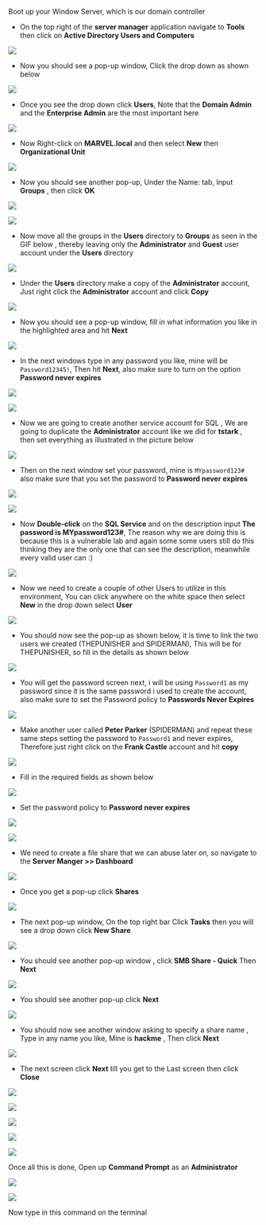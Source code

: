 Boot up your Window Server, which is our domain controller

- On the top right of the **server manager** application navigate to **Tools** then click on **Active Directory Users and Computers**

![](https://i.imgur.com/OKpvqAo.png)

- Now you should see a pop-up window, Click the drop down as shown below

![](https://i.imgur.com/Cq4NJdh.png)

- Once you see the drop down click **Users**, Note that the **Domain Admin** and the **Enterprise Admin** are the most important here

![](https://i.imgur.com/2Xjig96.png)

- Now Right-click on **MARVEL.local** and then select **New** then **Organizational Unit** 

![](https://i.imgur.com/FkrlPwL.png)

- Now you should see another pop-up, Under the Name: tab, Input **Groups** , then click **OK** 

![](https://i.imgur.com/C3uehsq.png)

![](https://i.imgur.com/JDoXHBd.png)

- Now move all the groups in the **Users** directory to **Groups** as seen in the GIF below , thereby leaving only the **Administrator** and **Guest** user account under the **Users** directory

![](https://i.imgur.com/BycPBDf.gif)

- Under the **Users** directory make a copy of the **Administrator** account, Just right click the **Administrator** account and click **Copy**

![](https://i.imgur.com/YEp5Hib.png)

- Now you should see a pop-up window, fill in what information you like in the highlighted area and hit **Next**

![](https://i.imgur.com/BpgfdkK.png)

- In the next windows type in any password you like, mine will be `Password12345!`, Then hit **Next**, also make sure to turn on the option **Password never expires**

![](https://i.imgur.com/MMC3JUa.png)

![](https://i.imgur.com/XWZbLll.png)

- Now we are going to create another service account for SQL , We are going to duplicate the **Administrator** account like we did for **tstark** , then set everything as illustrated in the picture below

![](https://i.imgur.com/PZyrVGa.png)

- Then on the next window set your password, mine is `MYpassword123#` also make sure that you set the password to **Password never expires**

![](https://i.imgur.com/KniRCHl.png)

![](https://i.imgur.com/4FnuOsr.png)

- Now **Double-click** on the **SQL Service** and on the description input **The password is MYpassword123#**, The reason why we are doing this is because this is a vulnerable lab and again some some users still do this thinking they are the only one that can see the description, meanwhile every valid user can :)

![](https://i.imgur.com/ji4ng2P.png)

- Now we need to create a couple of other Users to utilize in this environment, You can click anywhere on the white space then select **New** in the drop down select **User**

![](https://i.imgur.com/90jMy7j.png)

- You should now see the pop-up as shown below, it is time to link the two users we created (THEPUNISHER and SPIDERMAN), This will be for THEPUNISHER, so fill in the details as shown below

![](https://i.imgur.com/ZejJks4.png)

- You will get the password screen next, i will be using `Password1` as my password since it is the same password i used to create the account, also make sure to set the Password policy to **Passwords Never Expires**

![](https://i.imgur.com/tRXjVpm.png)

- Make another user called **Peter Parker** (SPIDERMAN) and repeat these same steps setting the password to `Password1` and never expires, Therefore just right click on the **Frank Castle** account and hit **copy**

![](https://i.imgur.com/J2F207J.png)

- Fill in the required fields as shown below

![](https://i.imgur.com/i42ACYQ.png)

- Set the password policy to **Password never expires**

![](https://i.imgur.com/pAvGnkV.png)

![](https://i.imgur.com/D7aFRQY.png)

- We need to create a file share that we can abuse later on, so navigate to the **Server Manger >> Dashboard**

![](https://i.imgur.com/ktPTYXM.png)

- Once you get a pop-up click **Shares**

![](https://i.imgur.com/soFsZa1.png)

- The next pop-up window, On the top right bar Click **Tasks** then you will see a drop down click **New Share** 

![](https://i.imgur.com/r41YDQn.png)

- You should see another pop-up window , click **SMB Share - Quick** Then **Next**

![](https://i.imgur.com/CCnpen8.png)

- You should see another pop-up click **Next**

![](https://i.imgur.com/rpjBuok.png)

- You should now see another window asking to specify a share name , Type in any name you like, Mine is **hackme** , Then click **Next**

![](https://i.imgur.com/mtRwbtY.png)

- The next screen click **Next** till you get to the Last screen then click **Close**

![](https://i.imgur.com/Batb8bv.png)

![](https://i.imgur.com/DPtgqTv.png)

![](https://i.imgur.com/ZXPV6A6.png)

![](https://i.imgur.com/DIKxMSL.png)

![](https://i.imgur.com/YwJ6lc5.png)

Once all this is done, Open up **Command Prompt** as an **Administrator**

![](https://i.imgur.com/DUOuN6w.png)

![](https://i.imgur.com/wdiHrer.png)

Now type in this command on the terminal

```cmd

```
